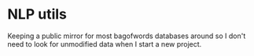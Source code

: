 # NLP utils

Keeping a public mirror for most bagofwords databases around so I don't need to look for unmodified data when I start a new project. 

